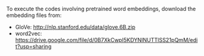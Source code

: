 To execute the codes involving pretrained word embeddings, download the embedding files from:

- GloVe: http://nlp.stanford.edu/data/glove.6B.zip
- word2vec: https://drive.google.com/file/d/0B7XkCwpI5KDYNlNUTTlSS21pQmM/edit?usp=sharing